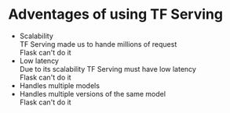 # Adventages of using TF Serving 
  - Scalability<br>
      TF Serving made us to hande millions of request<br>
      Flask can't do it<br>
  - Low latency<br>
      Due to its scalability TF Serving must have low latency<br>
      Flask can't do it<br>
  - Handles multiple models<br>
  - Handles multiple versions of the same model<br>
      Flask can't do it<br>
